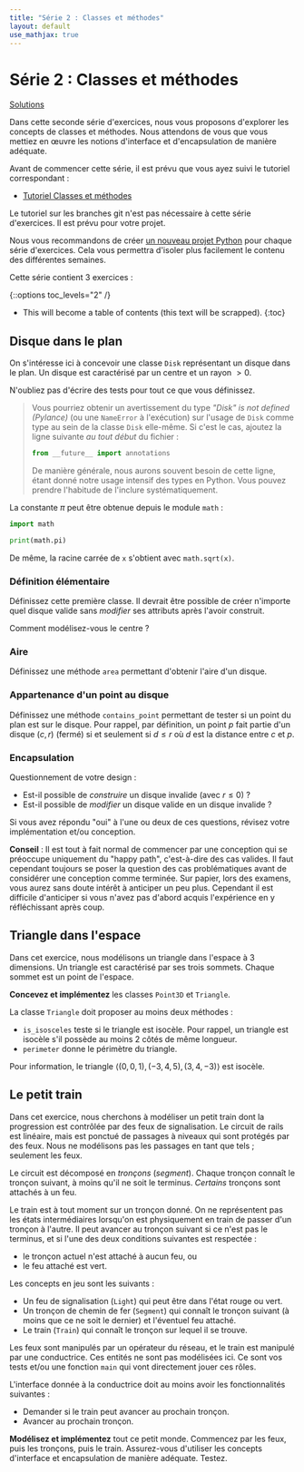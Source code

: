 ```yaml
---
title: "Série 2 : Classes et méthodes"
layout: default
use_mathjax: true
---
```


# Série 2 : Classes et méthodes

[Solutions](https://github.com/epfl-cs-112-ma/solutions-serie-02)

Dans cette seconde série d'exercices, nous vous proposons d'explorer les concepts de classes et méthodes.
Nous attendons de vous que vous mettiez en œuvre les notions d'interface et d'encapsulation de manière adéquate.

Avant de commencer cette série, il est prévu que vous ayez suivi le tutoriel correspondant :

* [Tutoriel Classes et méthodes](/tutoriels/classes.html)

Le tutoriel sur les branches git n'est pas nécessaire à cette série d'exercices.
Il est prévu pour votre projet.

Nous vous recommandons de créer [un nouveau projet Python](/tutoriels/quick-projet-setup.html) pour chaque série d'exercices.
Cela vous permettra d'isoler plus facilement le contenu des différentes semaines.

Cette série contient 3 exercices :

{::options toc_levels="2" /}

* This will become a table of contents (this text will be scrapped).
{:toc}

## Disque dans le plan

On s'intéresse ici à concevoir une classe `Disk` représentant un disque dans le plan.
Un disque est caractérisé par un centre et un rayon $> 0$.

N'oubliez pas d'écrire des tests pour tout ce que vous définissez.

> Vous pourriez obtenir un avertissement du type *"Disk" is not defined (Pylance)* (ou une `NameError` à l'exécution) sur l'usage de `Disk` comme type au sein de la classe `Disk` elle-même.
> Si c'est le cas, ajoutez la ligne suivante *au tout début* du fichier :
>
> ```python
> from __future__ import annotations
> ```
>
> De manière générale, nous aurons souvent besoin de cette ligne, étant donné notre usage intensif des types en Python.
> Vous pouvez prendre l'habitude de l'inclure systématiquement.

La constante $\pi$ peut être obtenue depuis le module `math` :

```python
import math

print(math.pi)
```

De même, la racine carrée de `x` s'obtient avec `math.sqrt(x)`.

### Définition élémentaire

Définissez cette première classe.
Il devrait être possible de créer n'importe quel disque valide sans *modifier* ses attributs après l'avoir construit.

Comment modélisez-vous le centre ?

### Aire

Définissez une méthode `area` permettant d'obtenir l'aire d'un disque.

### Appartenance d'un point au disque

Définissez une méthode `contains_point` permettant de tester si un point du plan est sur le disque.
Pour rappel, par définition, un point $p$ fait partie d'un disque $(c, r)$ (fermé) si et seulement si $d \leq r$ où $d$ est la distance entre $c$ et $p$.

### Encapsulation

Questionnement de votre design :

* Est-il possible de *construire* un disque invalide (avec $r \leq 0$) ?
* Est-il possible de *modifier* un disque valide en un disque invalide ?

Si vous avez répondu "oui" à l'une ou deux de ces questions, révisez votre implémentation et/ou conception.

**Conseil** : Il est tout à fait normal de commencer par une conception qui se préoccupe uniquement du "happy path", c'est-à-dire des cas valides.
Il faut cependant toujours se poser la question des cas problématiques avant de considérer une conception comme terminée.
Sur papier, lors des examens, vous aurez sans doute intérêt à anticiper un peu plus.
Cependant il est difficile d'anticiper si vous n'avez pas d'abord acquis l'expérience en y réfléchissant après coup.

## Triangle dans l'espace

Dans cet exercice, nous modélisons un triangle dans l'espace à 3 dimensions.
Un triangle est caractérisé par ses trois sommets.
Chaque sommet est un point de l'espace.

**Concevez et implémentez** les classes `Point3D` et `Triangle`.

La classe `Triangle` doit proposer au moins deux méthodes :

* `is_isosceles` teste si le triangle est isocèle.
  Pour rappel, un triangle est isocèle s'il possède au moins 2 côtés de même longueur.
* `perimeter` donne le périmètre du triangle.

Pour information, le triangle $\langle (0, 0, 1), (-3, 4, 5), (3, 4, -3) \rangle$ est isocèle.

## Le petit train

Dans cet exercice, nous cherchons à modéliser un petit train dont la progression est contrôlée par des feux de signalisation.
Le circuit de rails est linéaire, mais est ponctué de passages à niveaux qui sont protégés par des feux.
Nous ne modélisons pas les passages en tant que tels ; seulement les feux.

Le circuit est décomposé en *tronçons* (*segment*).
Chaque tronçon connaît le tronçon suivant, à moins qu'il ne soit le terminus.
*Certains* tronçons sont attachés à un feu.

Le train est à tout moment sur un tronçon donné.
On ne représentent pas les états intermédiaires lorsqu'on est physiquement en train de passer d'un tronçon à l'autre.
Il peut avancer au tronçon suivant si ce n'est pas le terminus, et si l'une des deux conditions suivantes est respectée :

* le tronçon actuel n'est attaché à aucun feu, ou
* le feu attaché est vert.

Les concepts en jeu sont les suivants :

* Un feu de signalisation (`Light`) qui peut être dans l'état rouge ou vert.
* Un tronçon de chemin de fer (`Segment`) qui connaît le tronçon suivant (à moins que ce ne soit le dernier) et l'éventuel feu attaché.
* Le train (`Train`) qui connaît le tronçon sur lequel il se trouve.

Les feux sont manipulés par un opérateur du réseau, et le train est manipulé par une conductrice.
Ces entités ne sont pas modélisées ici.
Ce sont vos tests et/ou une fonction `main` qui vont directement jouer ces rôles.

L'interface donnée à la conductrice doit au moins avoir les fonctionnalités suivantes :

* Demander si le train peut avancer au prochain tronçon.
* Avancer au prochain tronçon.

**Modélisez et implémentez** tout ce petit monde.
Commencez par les feux, puis les tronçons, puis le train.
Assurez-vous d'utiliser les concepts d'interface et encapsulation de manière adéquate.
Testez.

